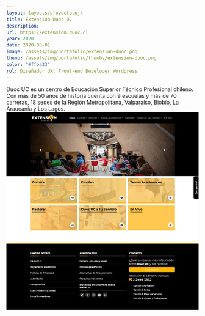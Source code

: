 ```yaml
---
layout: layouts/proyecto.njk
title: Extensión Duoc UC
description: 
url: https://extension.duoc.cl
year: 2020
date: 2020-08-01
image: /assets/img/portafolio/extension-duoc.png
thumb: /assets/img/portafolio/thumbs/extension-duoc.png
color: "#ffba33"
rol: Diseñador UX, Front-end Developer Wordpress
---
```


<div class="intro">
Duoc UC es un centro de Educación Superior Técnico Profesional chileno. Con más de 50 años de historia cuenta con 9 escuelas y más de 70 carreras, 18 sedes de la Región Metropolitana, Valparaíso, Biobío, La Araucanía y Los Lagos.</div>

<img src="/assets/img/portafolio/p-extension-duoc.png"> 